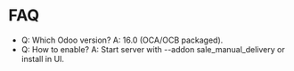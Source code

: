 # FAQ

- Q: Which Odoo version? A: 16.0 (OCA/OCB packaged).
- Q: How to enable? A: Start server with --addon sale_manual_delivery or install in UI.
